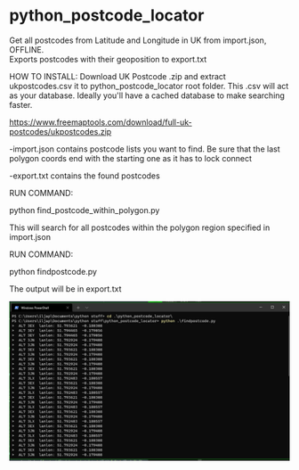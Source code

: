 # python_postcode_locator
Get all postcodes from Latitude and Longitude in UK from import.json, OFFLINE.  
Exports postcodes with their geoposition to export.txt


HOW TO INSTALL:
Download UK Postcode .zip and extract ukpostcodes.csv it to python_postcode_locator root folder. 
This .csv will act as your database. Ideally you'll have a cached database to make searching faster.

https://www.freemaptools.com/download/full-uk-postcodes/ukpostcodes.zip

-import.json contains postcode lists you want to find. Be sure that the last polygon coords end with the starting one as it has to lock connect

-export.txt contains the found postcodes

RUN COMMAND: 

python find_postcode_within_polygon.py

This will search for all postcodes within the polygon region specified in import.json


RUN COMMAND: 

python findpostcode.py


The output will be in export.txt


![Screenshot](https://github.com/ipetin/python_postcode_locator/blob/main/screenshot.jpg)



